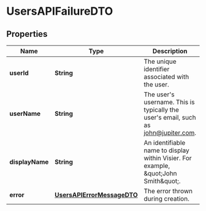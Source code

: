

# UsersAPIFailureDTO


## Properties

| Name | Type | Description | Notes |
|------------ | ------------- | ------------- | -------------|
|**userId** | **String** | The unique identifier associated with the user. |  [optional] |
|**userName** | **String** | The user&#39;s username. This is typically the user&#39;s email, such as john@jupiter.com. |  [optional] |
|**displayName** | **String** | An identifiable name to display within Visier. For example, \&quot;John Smith\&quot;. |  [optional] |
|**error** | [**UsersAPIErrorMessageDTO**](UsersAPIErrorMessageDTO.md) | The error thrown during creation. |  [optional] |




